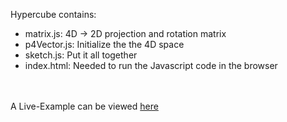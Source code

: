 Hypercube contains:
- matrix.js: 4D -> 2D projection and rotation matrix
- p4Vector.js: Initialize the the 4D space
- sketch.js: Put it all together 
- index.html: Needed to run the Javascript code in the browser

<br></br>
A Live-Example can be viewed [here](https://BambooFlower.github.io/Math-Scripts/#hypercube)
